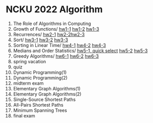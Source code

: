 # NCKU 2022 Algorithm
1. The Role of Algorithms in Computing 
2. Growth of Functions/ [hw1-1](https://github.com/TheRookie2021/Algo_2022_Spring/tree/main/CourseHW/hw1_1/) [hw1-2](https://github.com/TheRookie2021/Algo_2022_Spring/tree/main/CourseHW/hw1_2/) [hw1-3](https://github.com/TheRookie2021/Algo_2022_Spring/tree/main/CourseHW/hw1_3/) 
3. Recurrences/ [hw2-1](https://github.com/TheRookie2021/Algo_2022_Spring/tree/main/CourseHW/hw2_1/) [hw2-2](https://github.com/TheRookie2021/Algo_2022_Spring/tree/main/CourseHW/hw2_2/)[hw2-3](https://github.com/TheRookie2021/Algo_2022_Spring/tree/main/CourseHW/hw2_3/)  
4. Sort/ [hw3-1](https://github.com/TheRookie2021/Algo_2022_Spring/tree/main/CourseHW/hw3_1/) [hw3-2](https://github.com/TheRookie2021/Algo_2022_Spring/tree/main/CourseHW/hw3_2/) [hw3-3](https://github.com/TheRookie2021/Algo_2022_Spring/tree/main/CourseHW/hw3_3/) 
5. Sorting in Linear Time/ [hw4-1](https://github.com/TheRookie2021/Algo_2022_Spring/tree/main/CourseHW/hw4_1/) [hw4-2](https://github.com/TheRookie2021/Algo_2022_Spring/tree/main/CourseHW/hw4_2/) [hw4-3](https://github.com/TheRookie2021/Algo_2022_Spring/tree/main/CourseHW/hw4_3/) 
6. Medians and Order Statistics/ [hw5-1, quick select](https://github.com/TheRookie2021/Algo_2022_Spring/tree/main/CourseHW/hw5_1/) [hw5-2](https://github.com/TheRookie2021/Algo_2022_Spring/tree/main/CourseHW/hw5_2/) [hw5-3](https://github.com/TheRookie2021/Algo_2022_Spring/tree/main/CourseHW/hw5_3/) 
7. Greedy Algorithms/ [hw6-1](https://github.com/TheRookie2021/Algo_2022_Spring/tree/main/CourseHW/hw6_1/) [hw6-2](https://github.com/TheRookie2021/Algo_2022_Spring/tree/main/CourseHW/hw6_2/) [hw6-3](https://github.com/TheRookie2021/Algo_2022_Spring/tree/main/CourseHW/hw6_3/) 
8. spring vacation
9. quiz
10. Dynamic Programming(1)
11. Dynamic Programming(2)
12. midterm exam
13. Elementary Graph Algorithms(1)
14. Elementary Graph Algorithms(2)
15. Single-Source Shortest Paths
16. All-Pairs Shortest Paths
17. Minimum Spanning Trees
18. final exam